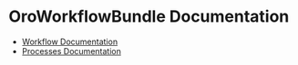 OroWorkflowBundle Documentation
===============================

- [Workflow Documentation](./reference/workflow/index.md)
- [Processes Documentation](./reference/processes/index.md)